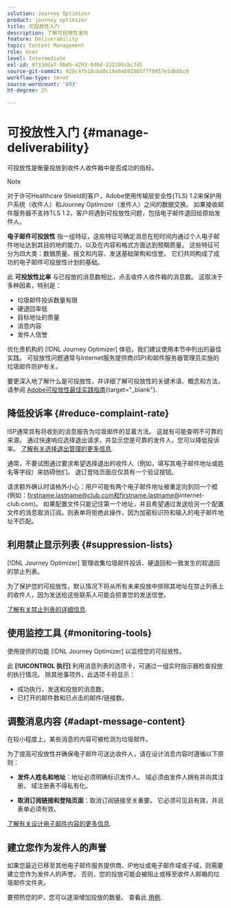 ```yaml
---
solution: Journey Optimizer
product: journey optimizer
title: 可投放性入门
description: 了解可投放性准则
feature: Deliverability
topic: Content Management
role: User
level: Intermediate
exl-id: 8f33dda7-9bd5-4293-8d0d-222205cbc7d5
source-git-commit: 020c4fb18cbd0c10a6eb92865f7f0457e5db8bc0
workflow-type: tm+mt
source-wordcount: '693'
ht-degree: 2%

---
```


# 可投放性入门 {#manage-deliverability}

可投放性是衡量投放到收件人收件箱中是否成功的指标。

>[!NOTE]
>
>对于许可Healthcare Shield的客户，Adobe使用传输层安全性(TLS) 1.2来保护用户系统（收件人）和Journey Optimizer（发件人）之间的数据交换。 如果接收邮件服务器不支持TLS 1.2，客户将遇到可投放性问题，包括电子邮件退回给原始发件人。

**电子邮件可投放性** 指一组特征，这些特征可确定消息在短时间内通过个人电子邮件地址达到其目的地的能力，以及在内容和格式方面达到预期质量。 这些特征可分为四大类：数据质量、报文和内容、发送基础架构和信誉。 它们共同构成了成功的电子邮件可投放性计划的基础。

此 **可投放性比率** 与已投放的消息数相比，点击收件人收件箱的消息数。 这取决于多种因素，特别是：

* 垃圾邮件投诉数量有限
* 硬退回率低
* 目标地址的质量
* 消息内容
* 发件人信誉

优化贵机构的 [!DNL Journey Optimizer] 体验，我们建议使用本节中列出的最佳实践。 可投放性问题通常与Internet服务提供商(ISP)和邮件服务器管理员实施的垃圾邮件防护有关。

要更深入地了解什么是可投放性，并详细了解可投放性的关键术语、概念和方法，请参阅 [Adobe可投放性最佳实践指南](https://experienceleague.adobe.com/docs/deliverability-learn/deliverability-best-practice-guide/introduction.html?lang=zh-Hans){target="_blank"}.

## 降低投诉率 {#reduce-complaint-rate}

ISP通常具有将收到的消息报告为垃圾邮件的显着方法。 这就有可能查明不可靠的来源。 通过快速响应选择退出请求，并显示您是可靠的发件人，您可以降低投诉率。 [了解有关选择退出管理的更多信息](../privacy/opt-out.md#opt-out-management).

通常，不要试图通过要求希望选择退出的收件人（例如，填写其电子邮件地址或姓名等字段）来妨碍他们。 退订登陆页面应仅具有一个验证按钮。

请求额外确认时请格外小心：用户可能有两个电子邮件地址被重定向到同一个框(例如：firstname.lastname@club.com和firstname.lastname@internet-club.com)。 如果配置文件只能记住第一个地址，并且希望通过发送给另一个配置文件的消息取消订阅，则表单将拒绝此操作，因为加密标识符和输入的电子邮件地址不匹配。

## 利用禁止显示列表 {#suppression-lists}

[!DNL Journey Optimizer] 管理收集垃圾邮件投诉、硬退回和一致发生的软退回的禁止列表。

为了保护您的可投放性，默认情况下将从所有未来投放中排除其地址在禁止列表上的收件人，因为发送给这些联系人可能会损害您的发送信誉。

[了解有关禁止列表的详细信息](suppression-list.md).

## 使用监控工具 {#monitoring-tools}

使用提供的功能 [!DNL Journey Optimizer] 以监控您的可投放性。

此 **[!UICONTROL 执行]** 利用消息列表的选项卡，可通过一组实时指示器检查投放的执行情况。 除其他事项外，此选项卡将显示：
* 成功执行、发送和投放的消息数。
* 已打开的邮件数和已点击的邮件/链接数。

## 调整消息内容 {#adapt-message-content}

在较小程度上，某些消息的内容可被检测为垃圾邮件。

为了提高可投放性并确保电子邮件可送达收件人，请在设计消息内容时遵循以下原则：

* **发件人姓名和地址**：地址必须明确标识发件人。 域必须由发件人拥有并向其注册。 域注册表不得私有化。

* **取消订阅链接和登陆页面**：取消订阅链接至关重要。 它必须可见且有效，并且表单必须有效。

[了解有关设计电子邮件内容的更多信息](../email/get-started-email-design.md).

## 建立您作为发件人的声誉

如果您最近已移至其他电子邮件服务提供商、IP地址或电子邮件域或子域，则需要建立您作为发件人的声誉。 否则，您的投放可能会被阻止或移至收件人邮箱的垃圾邮件文件夹。

要预热您的IP，您可以逐渐增加投放的数量。 查看此 [用例](../building-journeys/ramp-up-deliveries-uc.md).
